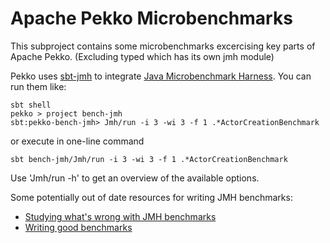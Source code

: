# Apache Pekko Microbenchmarks

This subproject contains some microbenchmarks excercising key parts of Apache Pekko. (Excluding typed which has its 
own jmh module)


Pekko uses [sbt-jmh](https://github.com/sbt/sbt-jmh) to integrate [Java Microbenchmark Harness](https://github.com/openjdk/jmh). You can run them like:

```shell
sbt shell
pekko > project bench-jmh
sbt:pekko-bench-jmh> Jmh/run -i 3 -wi 3 -f 1 .*ActorCreationBenchmark
```

or execute in one-line command

```shell
sbt bench-jmh/Jmh/run -i 3 -wi 3 -f 1 .*ActorCreationBenchmark
```
   

Use 'Jmh/run -h' to get an overview of the available options.

Some potentially out of date resources for writing JMH benchmarks:

* [Studying what's wrong with JMH benchmarks](https://www.researchgate.net/publication/333825812_What's_Wrong_With_My_Benchmark_Results_Studying_Bad_Practices_in_JMH_Benchmarks)
* [Writing good benchmarks](http://tutorials.jenkov.com/java-performance/jmh.html#writing-good-benchmarks)
